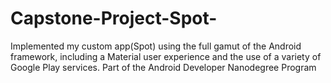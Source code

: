 # Capstone-Project-Spot-
Implemented my custom app(Spot) using the full gamut of the Android framework, including a Material user experience and the use of a variety of Google Play services.
Part of the Android Developer Nanodegree Program
